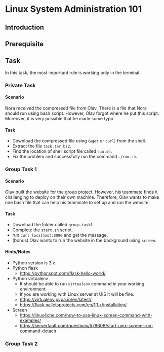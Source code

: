 # Linux System Administration 101

## Introduction

## Prerequisite

## Task
In this task, the most important rule is working only in the terminal.

### Private Task
#### Scenario
Nora received the compressed file from Olav. There is a file that Nora should run using bash script.
However, Olav forgot where he put this script. Moreover, it is very possible that he made some typo.
#### Task
- Download the compressed file using (`wget` or `curl`) from the shell.
- Extract the file `task.tar.bz2`.
- Find the location of shell script file called `run.sh`.
- Fix the problem and successfully run the command `./run.sh`.

### Group Task 1
#### Scenario
Olav built the website for the group project. However, his teammate finds it challenging to deploy on their own machine. Therefore, Olav wants to make one bash file that can help his teammate to set up and run the website.
#### Task
- Download the folder called `group-task1`
- Complete the `start.sh` script.
- run `curl localhost:8080` and get the message.
- (bonus) Olav wants to run the website in the background using `screen`.

#### Hints/Notes
- Python version is 3.x
- Python flask
  - https://pythonspot.com/flask-hello-world/
- Python virtualenv
  - It should be able to run `virtualenv` command in your working environment.
  - If you are working with Linux server at UiS it will be fine.
  - https://virtualenv.pypa.io/en/latest/
  - https://flask.palletsprojects.com/en/1.1.x/installation/
- Screen
  - https://linux4one.com/how-to-use-linux-screen-command-with-examples/
  - https://serverfault.com/questions/578608/start-unix-screen-run-command-detach



### Group Task 2
